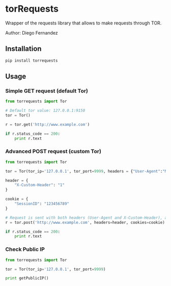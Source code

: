 # torRequests
Wrapper of the requests library that allows to make requests through TOR.

Author: Diego Fernandez


## Installation

```bash
pip install torrequests
```

## Usage

### Simple GET request (default Tor)

```python
from torrequests import Tor

# Default tor value: 127.0.0.1:9150
tor = Tor() 

r = tor.get('http://www.example.com')

if r.status_code == 200:
	print r.text

```

### Advanced POST request (custom Tor)

```python
from torrequests import Tor

tor = Tor(tor_ip='127.0.0.1', tor_port=9999, headers = {"User-Agent":"Mozilla/5.0 Gecko/20100101 Firefox/45.0"}) 

header = {
	"X-Custom-Header": "1"
}

cookie = {
	"SessionID": "123456789"
}

# Request is sent with both headers (User-Agent and X-Custom-Header), and a Cookie (SessionID)
r = tor.post('http://www.example.com', headers=header, cookies=cookie)

if r.status_code == 200:
	print r.text

```

### Check Public IP

```python
from torrequests import Tor

tor = Tor(tor_ip='127.0.0.1', tor_port=9999)

print getPublicIP()

```
